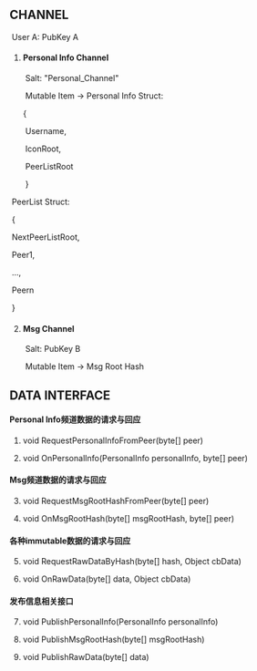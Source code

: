 ## CHANNEL

​		User A: PubKey A

1. #### Personal Info Channel

   ​	Salt: "Personal_Channel"

   ​	Mutable Item -> Personal Info Struct:

      {	

   ​		Username,

   ​		IconRoot,

   ​    	PeerListRoot

   ​	}



​			PeerList Struct:

​			{

​				NextPeerListRoot,

​				Peer1,

​				...,

​				Peern

​			}



2. #### Msg Channel

   ​	Salt: PubKey B

   ​	Mutable Item -> Msg Root Hash



## DATA INTERFACE

#### Personal Info频道数据的请求与回应

1. void RequestPersonalInfoFromPeer(byte[] peer)

2. void OnPersonalInfo(PersonalInfo personalInfo, byte[] peer)

#### Msg频道数据的请求与回应

3. void RequestMsgRootHashFromPeer(byte[] peer)

4. void OnMsgRootHash(byte[] msgRootHash, byte[] peer)

#### 各种immutable数据的请求与回应

5. void RequestRawDataByHash(byte[] hash, Object cbData)

6. void OnRawData(byte[] data, Object cbData)

#### 发布信息相关接口

7. void PublishPersonalInfo(PersonalInfo personalInfo)

8. void PublishMsgRootHash(byte[] msgRootHash)

9. void PublishRawData(byte[] data)
